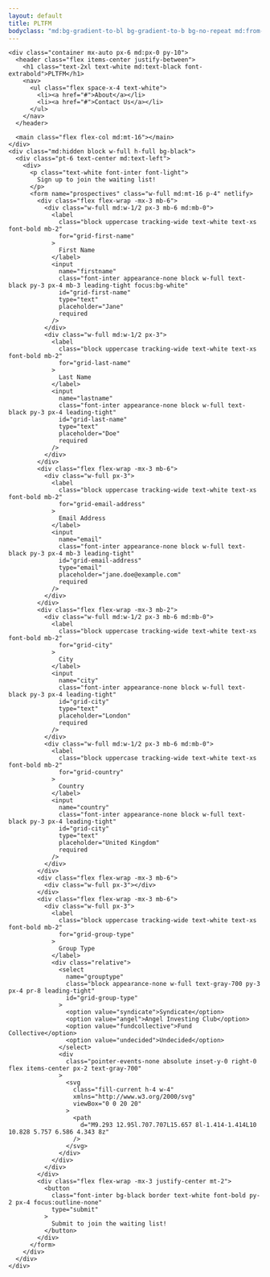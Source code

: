 ```yaml
---
layout: default
title: PLTFM
bodyclass: "md:bg-gradient-to-bl bg-gradient-to-b bg-no-repeat md:from-indigo-700 from-indigo-500 md:from-5% via-pink-200 md:via-pink-600 md:via-20% md:to-white-500 md:to-white md:to-40%"
---
```

    <div class="container mx-auto px-6 md:px-0 py-10">
      <header class="flex items-center justify-between">
        <h1 class="text-2xl text-white md:text-black font-extrabold">PLTFM</h1>
        <nav>
          <ul class="flex space-x-4 text-white">
            <li><a href="#">About</a></li>
            <li><a href="#">Contact Us</a></li>
          </ul>
        </nav>
      </header>

      <main class="flex flex-col md:mt-16"></main>
    </div>
    <div class="md:hidden block w-full h-full bg-black">
      <div class="pt-6 text-center md:text-left">
        <div>
          <p class="text-white font-inter font-light">
            Sign up to join the waiting list!
          </p>
          <form name="prospectives" class="w-full md:mt-16 p-4" netlify>
            <div class="flex flex-wrap -mx-3 mb-6">
              <div class="w-full md:w-1/2 px-3 mb-6 md:mb-0">
                <label
                  class="block uppercase tracking-wide text-white text-xs font-bold mb-2"
                  for="grid-first-name"
                >
                  First Name
                </label>
                <input
                  name="firstname"
                  class="font-inter appearance-none block w-full text-black py-3 px-4 mb-3 leading-tight focus:bg-white"
                  id="grid-first-name"
                  type="text"
                  placeholder="Jane"
                  required
                />
              </div>
              <div class="w-full md:w-1/2 px-3">
                <label
                  class="block uppercase tracking-wide text-white text-xs font-bold mb-2"
                  for="grid-last-name"
                >
                  Last Name
                </label>
                <input
                  name="lastname"
                  class="font-inter appearance-none block w-full text-black py-3 px-4 leading-tight"
                  id="grid-last-name"
                  type="text"
                  placeholder="Doe"
                  required
                />
              </div>
            </div>
            <div class="flex flex-wrap -mx-3 mb-6">
              <div class="w-full px-3">
                <label
                  class="block uppercase tracking-wide text-white text-xs font-bold mb-2"
                  for="grid-email-address"
                >
                  Email Address
                </label>
                <input
                  name="email"
                  class="font-inter appearance-none block w-full text-black py-3 px-4 mb-3 leading-tight"
                  id="grid-email-address"
                  type="email"
                  placeholder="jane.doe@example.com"
                  required
                />
              </div>
            </div>
            <div class="flex flex-wrap -mx-3 mb-2">
              <div class="w-full md:w-1/2 px-3 mb-6 md:mb-0">
                <label
                  class="block uppercase tracking-wide text-white text-xs font-bold mb-2"
                  for="grid-city"
                >
                  City
                </label>
                <input
                  name="city"
                  class="font-inter appearance-none block w-full text-black py-3 px-4 leading-tight"
                  id="grid-city"
                  type="text"
                  placeholder="London"
                  required
                />
              </div>
              <div class="w-full md:w-1/2 px-3 mb-6 md:mb-0">
                <label
                  class="block uppercase tracking-wide text-white text-xs font-bold mb-2"
                  for="grid-country"
                >
                  Country
                </label>
                <input
                  name="country"
                  class="font-inter appearance-none block w-full text-black py-3 px-4 leading-tight"
                  id="grid-city"
                  type="text"
                  placeholder="United Kingdom"
                  required
                />
              </div>
            </div>
            <div class="flex flex-wrap -mx-3 mb-6">
              <div class="w-full px-3"></div>
            </div>
            <div class="flex flex-wrap -mx-3 mb-6">
              <div class="w-full px-3">
                <label
                  class="block uppercase tracking-wide text-white text-xs font-bold mb-2"
                  for="grid-group-type"
                >
                  Group Type
                </label>
                <div class="relative">
                  <select
                    name="grouptype"
                    class="block appearance-none w-full text-gray-700 py-3 px-4 pr-8 leading-tight"
                    id="grid-group-type"
                  >
                    <option value="syndicate">Syndicate</option>
                    <option value="angel">Angel Investing Club</option>
                    <option value="fundcollective">Fund Collective</option>
                    <option value="undecided">Undecided</option>
                  </select>
                  <div
                    class="pointer-events-none absolute inset-y-0 right-0 flex items-center px-2 text-gray-700"
                  >
                    <svg
                      class="fill-current h-4 w-4"
                      xmlns="http://www.w3.org/2000/svg"
                      viewBox="0 0 20 20"
                    >
                      <path
                        d="M9.293 12.95l.707.707L15.657 8l-1.414-1.414L10 10.828 5.757 6.586 4.343 8z"
                      />
                    </svg>
                  </div>
                </div>
              </div>
            </div>
            <div class="flex flex-wrap -mx-3 justify-center mt-2">
              <button
                class="font-inter bg-black border text-white font-bold py-2 px-4 focus:outline-none"
                type="submit"
              >
                Submit to join the waiting list!
              </button>
            </div>
          </form>
        </div>
      </div>
    </div>
